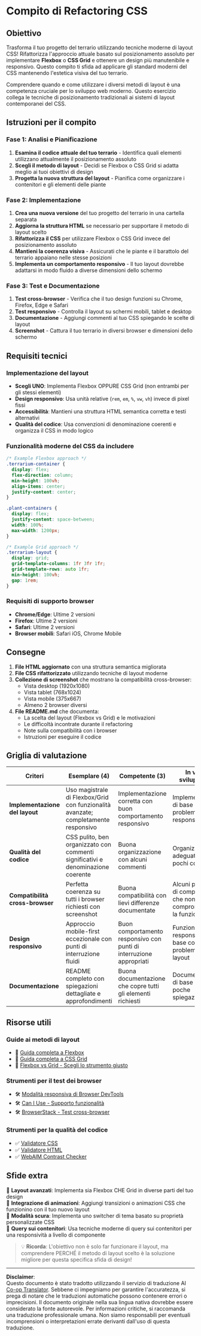 <!--
CO_OP_TRANSLATOR_METADATA:
{
  "original_hash": "bee6762d4092a13fc7c338814963f980",
  "translation_date": "2025-10-22T23:31:40+00:00",
  "source_file": "3-terrarium/2-intro-to-css/assignment.md",
  "language_code": "it"
}
-->
# Compito di Refactoring CSS

## Obiettivo

Trasforma il tuo progetto del terrario utilizzando tecniche moderne di layout CSS! Rifattorizza l'approccio attuale basato sul posizionamento assoluto per implementare **Flexbox** o **CSS Grid** e ottenere un design più manutenibile e responsivo. Questo compito ti sfida ad applicare gli standard moderni del CSS mantenendo l'estetica visiva del tuo terrario.

Comprendere quando e come utilizzare i diversi metodi di layout è una competenza cruciale per lo sviluppo web moderno. Questo esercizio collega le tecniche di posizionamento tradizionali ai sistemi di layout contemporanei del CSS.

## Istruzioni per il compito

### Fase 1: Analisi e Pianificazione
1. **Esamina il codice attuale del tuo terrario** - Identifica quali elementi utilizzano attualmente il posizionamento assoluto
2. **Scegli il metodo di layout** - Decidi se Flexbox o CSS Grid si adatta meglio ai tuoi obiettivi di design
3. **Progetta la nuova struttura del layout** - Pianifica come organizzare i contenitori e gli elementi delle piante

### Fase 2: Implementazione
1. **Crea una nuova versione** del tuo progetto del terrario in una cartella separata
2. **Aggiorna la struttura HTML** se necessario per supportare il metodo di layout scelto
3. **Rifattorizza il CSS** per utilizzare Flexbox o CSS Grid invece del posizionamento assoluto
4. **Mantieni la coerenza visiva** - Assicurati che le piante e il barattolo del terrario appaiano nelle stesse posizioni
5. **Implementa un comportamento responsivo** - Il tuo layout dovrebbe adattarsi in modo fluido a diverse dimensioni dello schermo

### Fase 3: Test e Documentazione
1. **Test cross-browser** - Verifica che il tuo design funzioni su Chrome, Firefox, Edge e Safari
2. **Test responsivo** - Controlla il layout su schermi mobili, tablet e desktop
3. **Documentazione** - Aggiungi commenti al tuo CSS spiegando le scelte di layout
4. **Screenshot** - Cattura il tuo terrario in diversi browser e dimensioni dello schermo

## Requisiti tecnici

### Implementazione del layout
- **Scegli UNO**: Implementa Flexbox OPPURE CSS Grid (non entrambi per gli stessi elementi)
- **Design responsivo**: Usa unità relative (`rem`, `em`, `%`, `vw`, `vh`) invece di pixel fissi
- **Accessibilità**: Mantieni una struttura HTML semantica corretta e testi alternativi
- **Qualità del codice**: Usa convenzioni di denominazione coerenti e organizza il CSS in modo logico

### Funzionalità moderne del CSS da includere
```css
/* Example Flexbox approach */
.terrarium-container {
  display: flex;
  flex-direction: column;
  min-height: 100vh;
  align-items: center;
  justify-content: center;
}

.plant-containers {
  display: flex;
  justify-content: space-between;
  width: 100%;
  max-width: 1200px;
}

/* Example Grid approach */
.terrarium-layout {
  display: grid;
  grid-template-columns: 1fr 3fr 1fr;
  grid-template-rows: auto 1fr;
  min-height: 100vh;
  gap: 1rem;
}
```

### Requisiti di supporto browser
- **Chrome/Edge**: Ultime 2 versioni
- **Firefox**: Ultime 2 versioni  
- **Safari**: Ultime 2 versioni
- **Browser mobili**: Safari iOS, Chrome Mobile

## Consegne

1. **File HTML aggiornato** con una struttura semantica migliorata
2. **File CSS rifattorizzato** utilizzando tecniche di layout moderne
3. **Collezione di screenshot** che mostrano la compatibilità cross-browser:
   - Vista desktop (1920x1080)
   - Vista tablet (768x1024) 
   - Vista mobile (375x667)
   - Almeno 2 browser diversi
4. **File README.md** che documenta:
   - La scelta del layout (Flexbox vs Grid) e le motivazioni
   - Le difficoltà incontrate durante il refactoring
   - Note sulla compatibilità con i browser
   - Istruzioni per eseguire il codice

## Griglia di valutazione

| Criteri | Esemplare (4) | Competente (3) | In via di sviluppo (2) | Principiante (1) |
|---------|---------------|----------------|-------------------------|------------------|
| **Implementazione del layout** | Uso magistrale di Flexbox/Grid con funzionalità avanzate; completamente responsivo | Implementazione corretta con buon comportamento responsivo | Implementazione di base con lievi problemi di responsività | Implementazione incompleta o errata |
| **Qualità del codice** | CSS pulito, ben organizzato con commenti significativi e denominazione coerente | Buona organizzazione con alcuni commenti | Organizzazione adeguata con pochi commenti | Organizzazione scarsa; difficile da comprendere |
| **Compatibilità cross-browser** | Perfetta coerenza su tutti i browser richiesti con screenshot | Buona compatibilità con lievi differenze documentate | Alcuni problemi di compatibilità che non compromettono la funzionalità | Gravi problemi di compatibilità o test mancanti |
| **Design responsivo** | Approccio mobile-first eccezionale con punti di interruzione fluidi | Buon comportamento responsivo con punti di interruzione appropriati | Funzionalità responsiva di base con alcuni problemi di layout | Comportamento responsivo limitato o non funzionante |
| **Documentazione** | README completo con spiegazioni dettagliate e approfondimenti | Buona documentazione che copre tutti gli elementi richiesti | Documentazione di base con poche spiegazioni | Documentazione incompleta o mancante |

## Risorse utili

### Guide ai metodi di layout
- 📖 [Guida completa a Flexbox](https://css-tricks.com/snippets/css/a-guide-to-flexbox/)
- 📖 [Guida completa a CSS Grid](https://css-tricks.com/snippets/css/complete-guide-grid/)
- 📖 [Flexbox vs Grid - Scegli lo strumento giusto](https://blog.webdevsimplified.com/2022-11/flexbox-vs-grid/)

### Strumenti per il test dei browser
- 🛠️ [Modalità responsiva di Browser DevTools](https://developer.chrome.com/docs/devtools/device-mode/)
- 🛠️ [Can I Use - Supporto funzionalità](https://caniuse.com/)
- 🛠️ [BrowserStack - Test cross-browser](https://www.browserstack.com/)

### Strumenti per la qualità del codice
- ✅ [Validatore CSS](https://jigsaw.w3.org/css-validator/)
- ✅ [Validatore HTML](https://validator.w3.org/)
- ✅ [WebAIM Contrast Checker](https://webaim.org/resources/contrastchecker/)

## Sfide extra

🌟 **Layout avanzati**: Implementa sia Flexbox CHE Grid in diverse parti del tuo design  
🌟 **Integrazione di animazioni**: Aggiungi transizioni o animazioni CSS che funzionino con il tuo nuovo layout  
🌟 **Modalità scura**: Implementa uno switcher di tema basato su proprietà personalizzate CSS  
🌟 **Query sui contenitori**: Usa tecniche moderne di query sui contenitori per una responsività a livello di componente  

> 💡 **Ricorda**: L'obiettivo non è solo far funzionare il layout, ma comprendere PERCHÉ il metodo di layout scelto è la soluzione migliore per questa specifica sfida di design!

---

**Disclaimer**:  
Questo documento è stato tradotto utilizzando il servizio di traduzione AI [Co-op Translator](https://github.com/Azure/co-op-translator). Sebbene ci impegniamo per garantire l'accuratezza, si prega di notare che le traduzioni automatiche possono contenere errori o imprecisioni. Il documento originale nella sua lingua nativa dovrebbe essere considerato la fonte autorevole. Per informazioni critiche, si raccomanda una traduzione professionale umana. Non siamo responsabili per eventuali incomprensioni o interpretazioni errate derivanti dall'uso di questa traduzione.